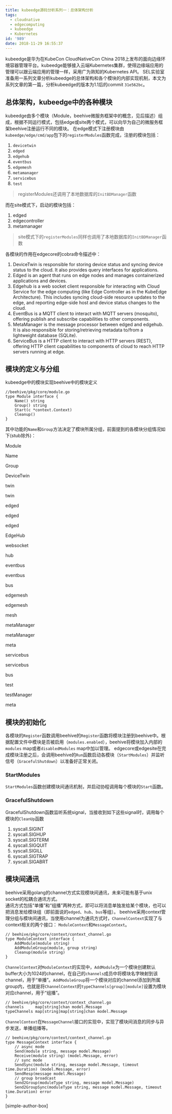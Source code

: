 ```yaml
---
title: kubeedge源码分析系列一：总体架构分析
tags:
  - cloudnative
  - edgecomputing
  - kubeedge
  - Kubernetes
id: '989'
date: 2018-11-29 16:55:37
---
```


kubeedge是华为在KubeCon CloudNativeCon China 2018上发布的面向边缘环境容器管理平台。kubeedge能够接入云端Kubernetes集群，使得边缘端应用的管理可以跟云端应用的管理一样，采用广为熟知的Kubernetes API。 SEL实验室准备用一系列文章分析kubeedge的总体架构和各个模块的内部实现机制，本文为系列文章的第一篇，分析kubeedge的版本为1.1后的commit `31e562bc`。

总体架构，kubeedge中的各种模块
-------------------

kubeedge由多个模块（Module，beehive微服务框架中的概念，见后描述）组成，根据不同运行模式，包括edge或site两个模式，可以向华为自己的微服务框架beehive注册运行不同的模块。 在edge模式下注册模块由`kubeedge/edge/cmd/app`包下的`registerModules`函数完成，注册的模块包括：

1.  `devicetwin`
2.  `edged`
3.  `edgehub`
4.  `eventbus`
5.  `edgemesh`
6.  `metamanager`
7.  `servicebus`
8.  `test`

> registerModules还调用了本地数据库的`InitBDManager`函数

而在site模式下，启动的模块包括：

1.  edged
2.  edgecontroller
3.  metamanager

> site模式下的`registerModules`同样也调用了本地数据库的`InitBDManager`函数

各模块的作用在edgecore的cobra命令描述中：

1.  DeviceTwin is responsible for storing device status and syncing device status to the cloud. It also provides query interfaces for applications.
2.  Edged is an agent that runs on edge nodes and manages containerized applications and devices.
3.  Edgehub is a web socket client responsible for interacting with Cloud Service for the edge computing (like Edge Controller as in the KubeEdge Architecture). This includes syncing cloud-side resource updates to the edge, and reporting edge-side host and device status changes to the cloud.
4.  EventBus is a MQTT client to interact with MQTT servers (mosquito), offering publish and subscribe capabilities to other components.
5.  MetaManager is the message processor between edged and edgehub. It is also responsible for storing/retrieving metadata to/from a lightweight database (SQLite).
6.  ServiceBus is a HTTP client to interact with HTTP servers (REST), offering HTTP client capabilities to components of cloud to reach HTTP servers running at edge.

模块的定义与分组
--------

kubeedge中的模块实现beehive中的模块定义

    //beehive/pkg/core/module.go
    type Module interface {
        Name() string
        Group() string
        Start(c *context.Context)
        Cleanup()
    }
    

其中功能的`Name`和`Group`方法决定了模块所属分组，前面提到的各模块分组情况如下(stub除外)：

Module

Name

Group

DeviceTwin

twin

twin

edged

edged

edged

EdgeHub

websocket

hub

eventbus

eventbus

bus

edgemesh

edgemesh

mesh

metaManager

metaManager

meta

servicebus

servicebus

bus

test

testManager

meta

模块的初始化
------

各模块的`Register`函数调用beehive的`Register`函数将模块注册到beehive中。根据配置文件中模块是否被启用（`modules.enabled`），beehive将模块加入内部的`modules` map或者`disabledModules` map中加以管理。 edgecore或edgesite在完成模块注册之后，会调用beehive的`Run`函数启动各模块（`StartModules`）并监听信号（`GracefulShutdown`）以准备好正常关闭。

### StartModules

`StartModules`函数创建模块间通讯机制，并启动协程调用每个模块的`Start`函数。

### GracefulShutdown

GracefulShutdown函数监听系统signal，当接收到如下这些signal时，调用每个模块的`CleanUp`函数

1.  syscall.SIGINT
2.  syscall.SIGHUP
3.  syscall.SIGTERM
4.  syscall.SIGQUIT
5.  syscall.SIGILL
6.  syscall.SIGTRAP
7.  syscall.SIGABRT

模块间通讯
-----

beehive采用golang的channel方式实现模块间通讯，未来可能有基于unix socket的松耦合通讯方式。  
通讯方式包括“单播”和“组播”两种方式，即可以将消息单独发给某个模块，也可以把消息发给模块组（即前面说的`edged`、`hub`、`bus`等组）。 beehive采用context管理分组与模块间通讯，当使用channel为通讯方式时，`ChannelContext`实现了与context相关的两个接口： `ModuleContext`和`MessageContext`。

    // beehive/pkg/core/context/context_channel.go
    type ModuleContext interface {
        AddModule(module string)
        AddModuleGroup(module, group string)
        Cleanup(module string)
    }
    

`ChannelContext`对`ModuleContext`的实现中，`AddModule`为一个模块创建默认buffer大小为1024的channel，在自己的`channels`成员中将模块名字映射到该channel，用于“单播”。`AddModuleGroup`将一个模块对应的channel添加到所属group内，也就是将`ChannelContext`的`typeChannels[group][module]`设置为模块对应channel，用于“组播”。

    // beehive/pkg/core/context/context_channel.go
    channels     map[string]chan model.Message
    typeChannels map[string]map[string]chan model.Message
    
    

`ChannelContext`在`MessageChannel`接口的实现中，实现了模块间消息的同步与异步发送，单播组播等。

    // beehive/pkg/core/context/context_channel.go
    type MessageContext interface {
        // async mode
        Send(module string, message model.Message)
        Receive(module string) (model.Message, error)
        // sync mode
        SendSync(module string, message model.Message, timeout time.Duration) (model.Message, error)
        SendResp(message model.Message)
        // group broadcast
        Send2Group(moduleType string, message model.Message)
        Send2GroupSync(moduleType string, message model.Message, timeout time.Duration) error
    }
    

\[simple-author-box\]